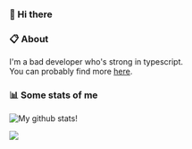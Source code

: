 
### 👋 Hi there 

### 📋 About

I'm a bad developer who's strong in typescript. \
You can probably find more [here](https://pxseu.com/bio).
<!--
### 🦊Fox

![](https://pxseu.loves.moe/2ELJv3at3.gif)

### 📱 Contact

[🌐 website](https://www.pxseu.com) \
[📧 email](mailto:contact.pxseu@gmail.com)
-->
### 📊 Some stats of me
![My github stats!](https://github-readme-stats.vercel.app/api?username=pxseu&show_icons=true&theme=radical&custom_title=My%20Github%20Stats:&line_height=33&include_all_commits=true) 
<!-- ![My top langauges](https://github-readme-stats.vercel.app/api/top-langs?username=pxseu&show_icons=true&theme=radical&custom_title=My%20most%20used%20languages:&layout=compact&card_width=445) \ -->

![](https://komarev.com/ghpvc/?username=pxseu&color=ff69b4)


